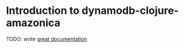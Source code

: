 # Introduction to dynamodb-clojure-amazonica

TODO: write [great documentation](http://jacobian.org/writing/what-to-write/)
